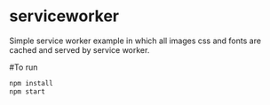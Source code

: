 # serviceworker
Simple service worker example in which all images css and fonts are cached and served by service worker.

#To run
```sh
npm install
npm start
```
